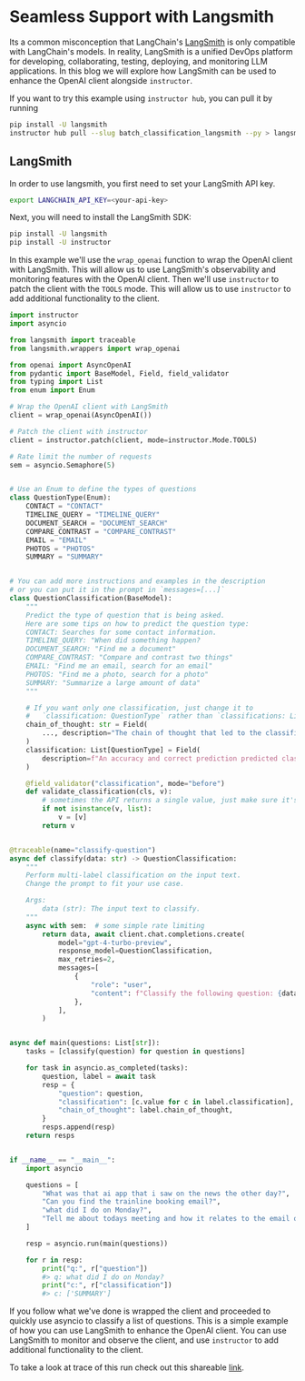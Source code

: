 # Seamless Support with Langsmith

Its a common misconception that LangChain's [LangSmith](https://www.langchain.com/langsmith) is only compatible with LangChain's models. In reality, LangSmith is a unified DevOps platform for developing, collaborating, testing, deploying, and monitoring LLM applications. In this blog we will explore how LangSmith can be used to enhance the OpenAI client alongside `instructor`.

If you want to try this example using `instructor hub`, you can pull it by running

```bash
pip install -U langsmith
instructor hub pull --slug batch_classification_langsmith --py > langsmith_example.py
```

## LangSmith

In order to use langsmith, you first need to set your LangSmith API key.

```bash
export LANGCHAIN_API_KEY=<your-api-key>
```

Next, you will need to install the LangSmith SDK:

```bash
pip install -U langsmith
pip install -U instructor
```

In this example we'll use the `wrap_openai` function to wrap the OpenAI client with LangSmith. This will allow us to use LangSmith's observability and monitoring features with the OpenAI client. Then we'll use `instructor` to patch the client with the `TOOLS` mode. This will allow us to use `instructor` to add additional functionality to the client.

```python
import instructor
import asyncio

from langsmith import traceable
from langsmith.wrappers import wrap_openai

from openai import AsyncOpenAI
from pydantic import BaseModel, Field, field_validator
from typing import List
from enum import Enum

# Wrap the OpenAI client with LangSmith
client = wrap_openai(AsyncOpenAI())

# Patch the client with instructor
client = instructor.patch(client, mode=instructor.Mode.TOOLS)

# Rate limit the number of requests
sem = asyncio.Semaphore(5)


# Use an Enum to define the types of questions
class QuestionType(Enum):
    CONTACT = "CONTACT"
    TIMELINE_QUERY = "TIMELINE_QUERY"
    DOCUMENT_SEARCH = "DOCUMENT_SEARCH"
    COMPARE_CONTRAST = "COMPARE_CONTRAST"
    EMAIL = "EMAIL"
    PHOTOS = "PHOTOS"
    SUMMARY = "SUMMARY"


# You can add more instructions and examples in the description
# or you can put it in the prompt in `messages=[...]`
class QuestionClassification(BaseModel):
    """
    Predict the type of question that is being asked.
    Here are some tips on how to predict the question type:
    CONTACT: Searches for some contact information.
    TIMELINE_QUERY: "When did something happen?
    DOCUMENT_SEARCH: "Find me a document"
    COMPARE_CONTRAST: "Compare and contrast two things"
    EMAIL: "Find me an email, search for an email"
    PHOTOS: "Find me a photo, search for a photo"
    SUMMARY: "Summarize a large amount of data"
    """

    # If you want only one classification, just change it to
    #   `classification: QuestionType` rather than `classifications: List[QuestionType]``
    chain_of_thought: str = Field(
        ..., description="The chain of thought that led to the classification"
    )
    classification: List[QuestionType] = Field(
        description=f"An accuracy and correct prediction predicted class of question. Only allowed types: {[t.value for t in QuestionType]}, should be used",
    )

    @field_validator("classification", mode="before")
    def validate_classification(cls, v):
        # sometimes the API returns a single value, just make sure it's a list
        if not isinstance(v, list):
            v = [v]
        return v


@traceable(name="classify-question")
async def classify(data: str) -> QuestionClassification:
    """
    Perform multi-label classification on the input text.
    Change the prompt to fit your use case.

    Args:
        data (str): The input text to classify.
    """
    async with sem:  # some simple rate limiting
        return data, await client.chat.completions.create(
            model="gpt-4-turbo-preview",
            response_model=QuestionClassification,
            max_retries=2,
            messages=[
                {
                    "role": "user",
                    "content": f"Classify the following question: {data}",
                },
            ],
        )


async def main(questions: List[str]):
    tasks = [classify(question) for question in questions]

    for task in asyncio.as_completed(tasks):
        question, label = await task
        resp = {
            "question": question,
            "classification": [c.value for c in label.classification],
            "chain_of_thought": label.chain_of_thought,
        }
        resps.append(resp)
    return resps


if __name__ == "__main__":
    import asyncio

    questions = [
        "What was that ai app that i saw on the news the other day?",
        "Can you find the trainline booking email?",
        "what did I do on Monday?",
        "Tell me about todays meeting and how it relates to the email on Monday",
    ]

    resp = asyncio.run(main(questions))

    for r in resp:
        print("q:", r["question"])
        #> q: what did I do on Monday?
        print("c:", r["classification"])
        #> c: ['SUMMARY']
```

If you follow what we've done is wrapped the client and proceeded to quickly use asyncio to classify a list of questions. This is a simple example of how you can use LangSmith to enhance the OpenAI client. You can use LangSmith to monitor and observe the client, and use `instructor` to add additional functionality to the client.

To take a look at trace of this run check out this shareable [link](https://smith.langchain.com/public/eaae9f95-3779-4bbb-824d-97aa8a57a4e0/r).
